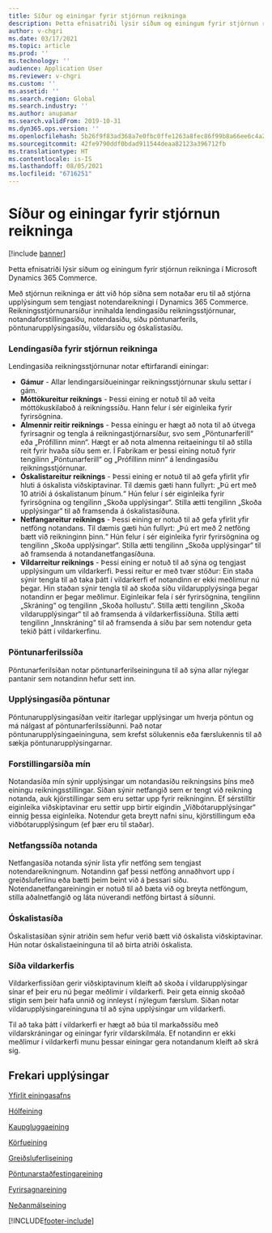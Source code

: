 ```yaml
---
title: Síður og einingar fyrir stjórnun reikninga
description: Þetta efnisatriði lýsir síðum og einingum fyrir stjórnun reikninga í Microsoft Dynamics 365 Commerce.
author: v-chgri
ms.date: 03/17/2021
ms.topic: article
ms.prod: ''
ms.technology: ''
audience: Application User
ms.reviewer: v-chgri
ms.custom: ''
ms.assetid: ''
ms.search.region: Global
ms.search.industry: ''
ms.author: anupamar
ms.search.validFrom: 2019-10-31
ms.dyn365.ops.version: ''
ms.openlocfilehash: 5b26f9f83ad368a7e0fbc0ffe1263a8fec86f99b8a66ee6c4a28d5e061efbc21
ms.sourcegitcommit: 42fe9790ddf0bdad911544deaa82123a396712fb
ms.translationtype: HT
ms.contentlocale: is-IS
ms.lasthandoff: 08/05/2021
ms.locfileid: "6716251"
---
```

# <a name="account-management-pages-and-modules"></a>Síður og einingar fyrir stjórnun reikninga

[!include [banner](includes/banner.md)]

Þetta efnisatriði lýsir síðum og einingum fyrir stjórnun reikninga í Microsoft Dynamics 365 Commerce.

Með stjórnun reikninga er átt við hóp síðna sem notaðar eru til að stjórna upplýsingum sem tengjast notendareikningi í Dynamics 365 Commerce. Reikningsstjórnunarsíður innihalda lendingasíðu reikningsstjórnunar, notandaforstillingasíðu, notendasíðu, síðu pöntunarferils, pöntunarupplýsingasíðu, vildarsíðu og óskalistasíðu.

### <a name="account-management-landing-page"></a>Lendingasíða fyrir stjórnun reikninga

Lendingasíða reikningsstjórnunar notar eftirfarandi einingar:

- **Gámur** - Allar lendingarsíðueiningar reikningsstjórnunar skulu settar í gám. 
- **Móttökureitur reiknings** - Þessi eining er notuð til að veita móttökuskilaboð á reikningssíðu. Hann felur í sér eiginleika fyrir fyrirsögnina.
- **Almennir reitir reiknings** - Þessa einingu er hægt að nota til að útvega fyrirsagnir og tengla á reikningastjórnarsíður, svo sem „Pöntunarferill“ eða „Prófíllinn minn“. Hægt er að nota almenna reitaeiningu til að stilla reit fyrir hvaða síðu sem er. Í Fabrikam er þessi eining notuð fyrir tengilinn „Pöntunarferill“ og „Prófíllinn minn“ á lendingasíðu reikningsstjórnunar.
- **Óskalistareitur reiknings** - Þessi eining er notuð til að gefa yfirlit yfir hluti á óskalista viðskiptavinar. Til dæmis gæti hann fullyrt: „Þú ert með 10 atriði á óskalistanum þínum.“ Hún felur í sér eiginleika fyrir fyrirsögnina og tengilinn „Skoða upplýsingar“. Stilla ætti tengilinn „Skoða upplýsingar“ til að framsenda á óskalistasíðuna. 
- **Netfangareitur reiknings** - Þessi eining er notuð til að gefa yfirlit yfir netföng notandans. Til dæmis gæti hún fullyrt: „Þú ert með 2 netföng bætt við reikninginn þinn.“ Hún felur í sér eiginleika fyrir fyrirsögnina og tengilinn „Skoða upplýsingar“. Stilla ætti tengilinn „Skoða upplýsingar“ til að framsenda á notandanetfangasíðuna.
- **Vildarreitur reiknings** - Þessi eining er notuð til að sýna og tengjast upplýsingum um vildarkerfi. Þessi reitur er með tvær stöður: Ein staða sýnir tengla til að taka þátt í vildarkerfi ef notandinn er ekki meðlimur nú þegar. Hin staðan sýnir tengla til að skoða síðu vildarupplyýsinga þegar notandinn er þegar meðlimur. Eiginleikar fela í sér fyrirsögnina, tengilinn „Skráning“ og tengilinn „Skoða hollustu“. Stilla ætti tengilinn „Skoða vildarupplýsingar“ til að framsenda á vildarkerfissíðuna. Stilla ætti tengilinn „Innskráning“ til að framsenda á síðu þar sem notendur geta tekið þátt í vildarkerfinu. 

### <a name="order-history-page"></a>Pöntunarferilssíða

Pöntunarferilsíðan notar pöntunarferilseininguna til að sýna allar nýlegar pantanir sem notandinn hefur sett inn.

### <a name="order-details-page"></a>Upplýsingasíða pöntunar

Pöntunarupplýsingasíðan veitir ítarlegar upplýsingar um hverja pöntun og má nálgast af pöntunarferilssíðunni. Það notar pöntunarupplýsingaeininguna, sem krefst sölukennis eða færslukennis til að sækja pöntunarupplýsingarnar.

### <a name="my-profile-page"></a>Forstillingarsíða mín

Notandasíða mín sýnir upplýsingar um notandasíðu reikningsins þíns með einingu reikningsstillingar. Síðan sýnir netfangið sem er tengt við reikning notanda, auk kjörstillingar sem eru settar upp fyrir reikninginn. Ef sérstilltir eiginleika viðskiptavinar eru settir upp birtir eigindin „Viðbótarupplýsingar“ einnig þessa eiginleika. Notendur geta breytt nafni sínu, kjörstillingum eða viðbótarupplýsingum (ef þær eru til staðar).

### <a name="user-address-page"></a>Netfangssíða notanda

Netfangasíða notanda sýnir lista yfir netföng sem tengjast notendareikningnum. Notandinn gaf þessi netföng annaðhvort upp í greiðsluferlinu eða bætti þeim beint við á þessari síðu. Notendanetfangareiningin er notuð til að bæta við og breyta netföngum, stilla aðalnetfangið og láta núverandi netföng birtast á síðunni.

### <a name="wish-list-page"></a>Óskalistasíða

Óskalistasíðan sýnir atriðin sem hefur verið bætt við óskalista viðskiptavinar. Hún notar óskalistaeininguna til að birta atriði óskalista.

### <a name="loyalty-page"></a>Síða vildarkerfis

Vildarkerfissíðan gerir viðskiptavinum kleift að skoða í vildarupplýsingar sínar ef þeir eru nú þegar meðlimir í vildarkerfi. Þeir geta einnig skoðað stigin sem þeir hafa unnið og innleyst í nýlegum færslum. Síðan notar vildarupplýsingareininguna til að sýna upplýsingar um vildarkerfi. 

Til að taka þátt í vildarkerfi er hægt að búa til markaðssíðu með vildarskráningar og einingar fyrir vildarskilmála. Ef notandinn er ekki meðlimur í vildarkerfi munu þessar einingar gera notandanum kleift að skrá sig.

## <a name="additional-resources"></a>Frekari upplýsingar

[Yfirlit einingasafns](starter-kit-overview.md)

[Hólfeining](add-container-module.md)

[Kaupgluggaeining](add-buy-box.md)

[Körfueining](add-cart-module.md)

[Greiðsluferliseining](add-checkout-module.md)

[Pöntunarstaðfestingareining](order-confirmation-module.md)

[Fyrirsagnareining](author-header-module.md)

[Neðanmálseining](author-footer-module.md)


[!INCLUDE[footer-include](../includes/footer-banner.md)]